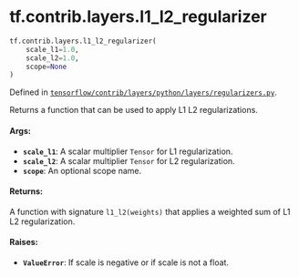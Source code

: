 <div itemscope itemtype="http://developers.google.com/ReferenceObject">
<meta itemprop="name" content="tf.contrib.layers.l1_l2_regularizer" />
</div>

# tf.contrib.layers.l1_l2_regularizer

``` python
tf.contrib.layers.l1_l2_regularizer(
    scale_l1=1.0,
    scale_l2=1.0,
    scope=None
)
```



Defined in [`tensorflow/contrib/layers/python/layers/regularizers.py`](https://www.tensorflow.org/code/tensorflow/contrib/layers/python/layers/regularizers.py).

Returns a function that can be used to apply L1 L2 regularizations.

#### Args:

* <b>`scale_l1`</b>: A scalar multiplier `Tensor` for L1 regularization.
* <b>`scale_l2`</b>: A scalar multiplier `Tensor` for L2 regularization.
* <b>`scope`</b>: An optional scope name.


#### Returns:

A function with signature `l1_l2(weights)` that applies a weighted sum of
L1 L2 regularization.


#### Raises:

* <b>`ValueError`</b>: If scale is negative or if scale is not a float.
